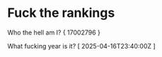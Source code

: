 # Fuck the rankings

Who the hell am I?
{ 17002796 }

What fucking year is it?
[ 2025-04-16T23:40:00Z ]
